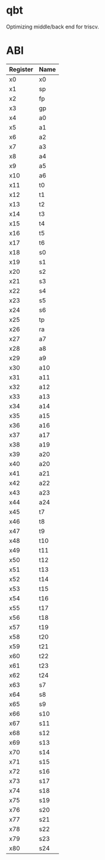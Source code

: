 # qbt

Optimizing middle/back end for triscv.

# ABI

| Register | Name |
|----------|------|
| x0       | x0
| x1       | sp
| x2       | fp
| x3       | gp
| x4       | a0
| x5       | a1
| x6       | a2
| x7       | a3
| x8       | a4
| x9       | a5
| x10      | a6
| x11      | t0
| x12      | t1
| x13      | t2
| x14      | t3
| x15      | t4
| x16      | t5
| x17      | t6
| x18      | s0
| x19      | s1
| x20      | s2
| x21      | s3
| x22      | s4
| x23      | s5
| x24      | s6
| x25      | tp
| x26      | ra
| x27      | a7
| x28      | a8
| x29      | a9
| x30      | a10
| x31      | a11
| x32      | a12
| x33      | a13
| x34      | a14
| x35      | a15
| x36      | a16
| x37      | a17
| x38      | a19
| x39      | a20
| x40      | a20
| x41      | a21
| x42      | a22
| x43      | a23
| x44      | a24
| x45      | t7
| x46      | t8
| x47      | t9
| x48      | t10
| x49      | t11
| x50      | t12
| x51      | t13
| x52      | t14
| x53      | t15
| x54      | t16
| x55      | t17
| x56      | t18
| x57      | t19
| x58      | t20
| x59      | t21
| x60      | t22
| x61      | t23
| x62      | t24
| x63      | s7
| x64      | s8
| x65      | s9
| x66      | s10
| x67      | s11
| x68      | s12
| x69      | s13
| x70      | s14
| x71      | s15
| x72      | s16
| x73      | s17
| x74      | s18
| x75      | s19
| x76      | s20
| x77      | s21
| x78      | s22
| x79      | s23
| x80      | s24
